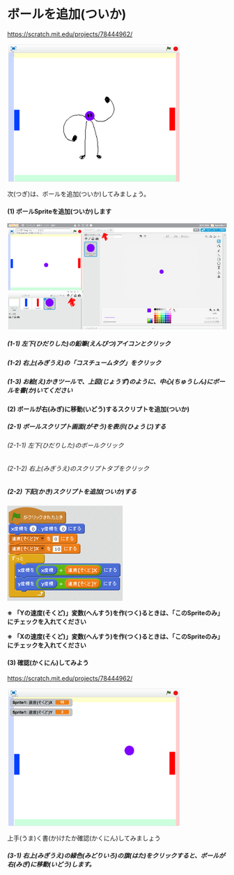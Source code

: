 # ボールを追加(ついか)

https://scratch.mit.edu/projects/78444962/

![](about.png)

次(つぎ)は、ボールを追加(ついか)してみましょう。



#### (1) ボールSpriteを追加(ついか)します
![](ball_001a.png)
##### (1-1) 左下(ひだりした)の鉛筆(えんぴつ)アイコンとクリック
##### (1-2) 右上(みぎうえ)の「コスチュームタグ」をクリック
##### (1-3) お絵(え)かきツールで、上図(じょうず)のように、中心(ちゅうしん)にボールを書(か)いてください


#### (2) ボールが右(みぎ)に移動(いどう)するスクリプトを追加(ついか)
##### (2-1) ボールスクリプト画面(がぞう)を表示(ひょうじ)する
###### (2-1-1) 左下(ひだりした)のボールクリック
###### (2-1-2) 右上(みぎうえ)のスクリプトタブをクリック
##### (2-2) 下記(かき)スクリプトを追加(ついか)する
![](ball_script_001a.png)


**※ 「Yの速度(そくど)」変数(へんすう)を作(つく)るときは、「このSpriteのみ」にチェックを入れてください**

**※ 「Xの速度(そくど)」変数(へんすう)を作(つく)るときは、「このSpriteのみ」にチェックを入れてください**



#### (3) 確認(かくにん)してみよう
https://scratch.mit.edu/projects/78444962/

![](create_ball_scratch.png)

上手(うま)く書(か)けたか確認(かくにん)してみましょう

##### (3-1) 右上(みぎうえ)の緑色(みどりいろ)の旗(はた)をクリックすると、ボールが右(みぎ)に移動(いどう)します。